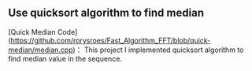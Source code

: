 
## Use quicksort algorithm to find median 
[Quick Median Code] (https://github.com/rorysroes/Fast_Algorithm_FFT/blob/quick-median/median.cpp)：
This project I implemented quicksort algorithm to find median value in the sequence.

